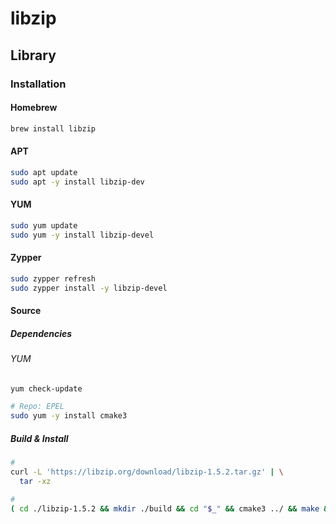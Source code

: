 # libzip

## Library

### Installation

#### Homebrew

```sh
brew install libzip
```

#### APT

```sh
sudo apt update
sudo apt -y install libzip-dev
```

#### YUM

```sh
sudo yum update
sudo yum -y install libzip-devel
```

#### Zypper

```sh
sudo zypper refresh
sudo zypper install -y libzip-devel
```

#### Source

##### Dependencies

###### YUM

```sh
yum check-update

# Repo: EPEL
sudo yum -y install cmake3
```

##### Build & Install

```sh
#
curl -L 'https://libzip.org/download/libzip-1.5.2.tar.gz' | \
  tar -xz

#
( cd ./libzip-1.5.2 && mkdir ./build && cd "$_" && cmake3 ../ && make && sudo make install ) && rm -fR ./libzip-1.5.2
```
